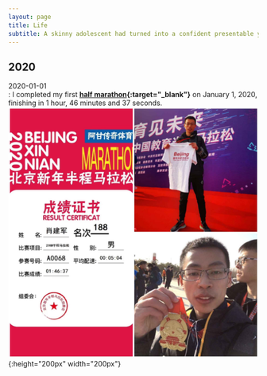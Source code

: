 ```yaml
---
layout: page
title: Life
subtitle: A skinny adolescent had turned into a confident presentable young man.
---
```



## 2020

2020-01-01  
: I completed my first **[half marathon](https://en.wikipedia.org/wiki/Half_marathon){:target="_blank"}** on January 1, 2020, finishing in 1 hour, 46 minutes and 37 seconds.  
![Finish the marathon for the first time](/assets/img/photos/marathon-2020-01-01.jpg){:height="200px" width="200px"}